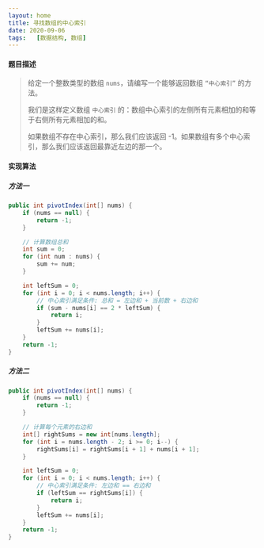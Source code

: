 ```yaml
---
layout: home
title: 寻找数组的中心索引
date: 2020-09-06
tags:   [数据结构, 数组]
---
```


#### 题目描述

> 给定一个整数类型的数组 `nums`，请编写一个能够返回数组 `“中心索引”` 的方法。
>
> 我们是这样定义数组 `中心索引` 的：数组中心索引的左侧所有元素相加的和等于右侧所有元素相加的和。
>
> 如果数组不存在中心索引，那么我们应该返回 -1。如果数组有多个中心索引，那么我们应该返回最靠近左边的那一个。

#### 实现算法

##### 方法一

```java
public int pivotIndex(int[] nums) {
    if (nums == null) {
        return -1;
    }

    // 计算数组总和
    int sum = 0;
    for (int num : nums) {
        sum += num;
    }

    int leftSum = 0;
    for (int i = 0; i < nums.length; i++) {
        // 中心索引满足条件: 总和 = 左边和 + 当前数 + 右边和
        if (sum - nums[i] == 2 * leftSum) {
            return i;
        }
        leftSum += nums[i];
    }
    return -1;
}
```

##### 方法二

```java
public int pivotIndex(int[] nums) {
    if (nums == null) {
        return -1;
    }

    // 计算每个元素的右边和
    int[] rightSums = new int[nums.length];
    for (int i = nums.length - 2; i >= 0; i--) {
        rightSums[i] = rightSums[i + 1] + nums[i + 1];
    }

    int leftSum = 0;
    for (int i = 0; i < nums.length; i++) {
        // 中心索引满足条件: 左边和 == 右边和
        if (leftSum == rightSums[i]) {
            return i;
        }
        leftSum += nums[i];
    }
    return -1;
}
```
